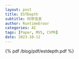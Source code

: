 ```yaml
---
layout: post
title: ESTDepth
subtitle: 时序信息
author: RuntimeEroor
categories: AI
tags: [Paper, MVS, CVPR] 
date: 2023-10-12
---
```

{% pdf /blog/pdf/estdepth.pdf %}
